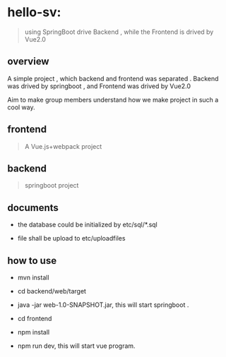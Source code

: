 # hello-sv:

> using SpringBoot drive Backend , while the Frontend is drived by Vue2.0

## overview

A simple project , which backend and frontend was separated . Backend was drived by springboot , and Frontend was drived by Vue2.0

Aim to make group members understand how we make project in such a cool way.

## frontend

> A Vue.js+webpack project 

## backend

> springboot project

## documents

* the database could be initialized by etc/sql/*.sql

* file shall be upload to etc/uploadfiles

## how to use

* mvn install 

* cd backend/web/target

* java -jar web-1.0-SNAPSHOT.jar, this will start springboot .

* cd frontend

* npm install

* npm run dev, this will start vue program.





